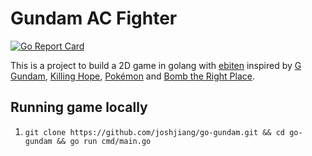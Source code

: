 # Gundam AC Fighter

[![Go Report Card](https://goreportcard.com/badge/github.com/joshjiang/go-gundam)](https://goreportcard.com/report/github.com/joshjiang/go-gundam)

This is a project to build a 2D game in golang with [ebiten](https://github.com/hajimehoshi/ebiten) inspired by [G Gundam](https://en.wikipedia.org/wiki/Mobile_Fighter_G_Gundam), [Killing Hope](https://en.wikipedia.org/wiki/Killing_Hope), [Pokémon](https://en.wikipedia.org/wiki/Pok%C3%A9mon_(video_game_series)) and [Bomb the Right Place](https://everydayarcade.com/games/bomb-the-right-place).

## Running game locally
1. ```git clone https://github.com/joshjiang/go-gundam.git && cd go-gundam && go run cmd/main.go```
